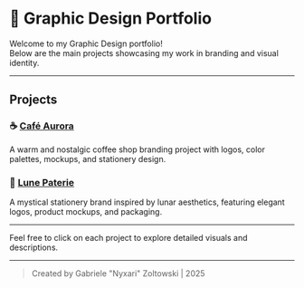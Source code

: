 # 🎨 Graphic Design Portfolio

Welcome to my Graphic Design portfolio!  
Below are the main projects showcasing my work in branding and visual identity.

---

## Projects

### ☕ [Café Aurora](./cafe-aurora)  
A warm and nostalgic coffee shop branding project with logos, color palettes, mockups, and stationery design.

### 🌙 [Lune Paterie](./lune-paterie)  
A mystical stationery brand inspired by lunar aesthetics, featuring elegant logos, product mockups, and packaging.

---

Feel free to click on each project to explore detailed visuals and descriptions.

---

> Created by Gabriele "Nyxari" Zoltowski | 2025
